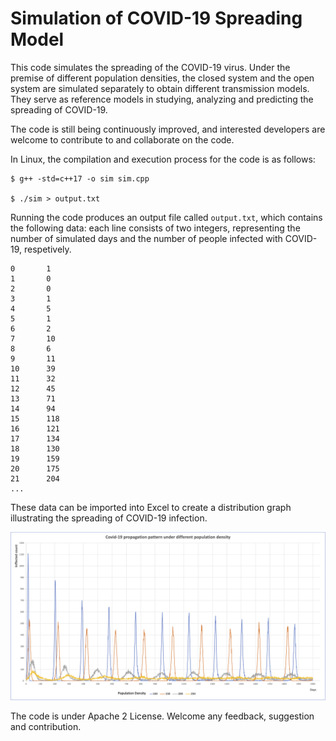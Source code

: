 # Simulation of COVID-19 Spreading Model

This code simulates the spreading of the COVID-19 virus. Under the premise of different population densities, the closed system and the open system are simulated separately to obtain different transmission models. They serve as reference models in studying, analyzing and predicting the spreading of COVID-19. 

The code is still being continuously improved, and interested developers are welcome to contribute to and collaborate on the code.

In Linux, the compilation and execution process for the code is as follows:

```shell
$ g++ -std=c++17 -o sim sim.cpp

$ ./sim > output.txt 
```

Running the code produces an output file called ```output.txt```, which contains the following data: each line consists of two integers, representing the number of simulated days and the number of people infected with COVID-19, respetively.

```
0       1
1       0
2       0
3       1
4       5
5       1
6       2
7       10
8       6
9       11
10      39
11      32
12      45
13      71
14      94
15      118
16      121
17      134
18      130
19      159
20      175
21      204
...
```

These data can be imported into Excel to create a distribution graph illustrating the spreading of COVID-19 infection.

![Covid-19 spreading model](docs/CovidPattern.png)


The code is under Apache 2 License. Welcome any feedback, suggestion and contribution.

